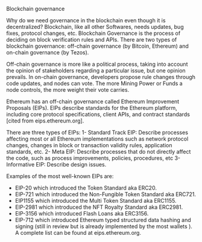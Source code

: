 Blockchain governance

Why do we need governance in the blockchain even though it is decentralized?
Blockchain, like all other Softwares, needs updates, bug fixes, protocol changes, etc.
Blockchain Governance is the process of deciding on block verification rules and APIs.
There are two types of blockchain governance: off-chain governance (by Bitcoin, Ethereum) and on-chain governance (by Tezos).

Off-chain governance is more like a political process, taking into account the opinion of stakeholders regarding a particular issue, 
but one opinion prevails.
In on-chain governance, developers propose rule changes through code updates, and nodes can vote. The more Mining Power or Funds a node controls, 
the more weight their vote carries.

Ethereum has an off-chain governance called Ethereum Improvement Proposals (EIPs).
EIPs describe standards for the Ethereum platform, including core protocol specifications, client APIs, and contract standards 
[cited from eips.ethereum.org].

There are three types of EIPs:
1- Standard Track EIP: Describe processes affecting most or all Ethereum implementations such as network protocol changes, changes in block or 
transaction validity rules, application standards, etc.
2- Meta EIP: Describe processes that do not directly affect the code, such as process improvements, policies, procedures, etc
3- Informative EIP: Describe design issues.

Examples of the most well-known EIPs are: 
- EIP-20 which introduced the Token Standard aka ERC20.
- EIP-721 which introduced the Non-Fungible Token Standard aka ERC721.
- EIP1155 which introduced the Multi Token Standard aka ERC1155.
- EIP-2981 which introduced the NFT Royalty Standard aka ERC2981.
- EIP-3156 which introduced Flash Loans aka ERC3156.
- EIP-712 which introduced Ethereum typed structured data hashing and signing (still in review but is already implemented by the most wallets ).
A complete list can be found at eips.ethereum.org.
